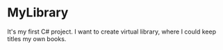 # MyLibrary
It's my first C# project. I want to create virtual library, where I could keep titles my own books.
